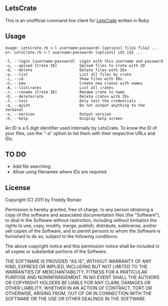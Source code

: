 LetsCrate
---------

This is an unofficial command line client for [LetsCrate][] written in Ruby.

[LetsCrate]: http://letscrate.com

Usage
-----

    Usage: LetsCrate.rb <-l username:password> [options] file1 file2 ...
    or: LetsCrate.rb <-l username:password> [options] id1 id2 ...

    -l, --login [username:password]  Login with this username and password
    -u, --upload [Crate ID]          Upload files to crate with ID
    -d, --delete                     Delete files with IDs
    -a, --list                       List all files by crate
    -i, --id                         Show files with IDs
    -n, --new                        Create new crates with names
    -A, --listcrates                 List all crates
    -r, --rename [Crate ID]          Rename crate to name
    -D, --deletecrate                Delete crates with IDs
    -t, --test                       Only test the credentials
    -q, --quiet                      Do not output anything to the terminal
    -v, --version                    Output version
    -h, --help                       Display help screen

An ID is a 5 digit identifier used internally by LetsCrate.
To know the ID of your files, use the "-a" option to list them with their
respective URLs and IDs.

TO DO
-----

* Add file searching
* Allow using filenames where IDs are required

License
-------

Copyright (C) 2011 by Freddy Román

Permission is hereby granted, free of charge, to any person obtaining a copy
of this software and associated documentation files (the "Software"), to deal
in the Software without restriction, including without limitation the rights
to use, copy, modify, merge, publish, distribute, sublicense, and/or sell
copies of the Software, and to permit persons to whom the Software is
furnished to do so, subject to the following conditions:

The above copyright notice and this permission notice shall be included in
all copies or substantial portions of the Software.

THE SOFTWARE IS PROVIDED "AS IS", WITHOUT WARRANTY OF ANY KIND, EXPRESS OR
IMPLIED, INCLUDING BUT NOT LIMITED TO THE WARRANTIES OF MERCHANTABILITY,
FITNESS FOR A PARTICULAR PURPOSE AND NONINFRINGEMENT. IN NO EVENT SHALL THE
AUTHORS OR COPYRIGHT HOLDERS BE LIABLE FOR ANY CLAIM, DAMAGES OR OTHER
LIABILITY, WHETHER IN AN ACTION OF CONTRACT, TORT OR OTHERWISE, ARISING FROM,
OUT OF OR IN CONNECTION WITH THE SOFTWARE OR THE USE OR OTHER DEALINGS IN
THE SOFTWARE.